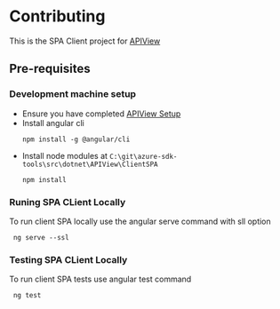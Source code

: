 # Contributing

This is the SPA Client project for [APIView](../APIViewWeb/CONTRIBUTING.md)

## Pre-requisites

### Development machine setup
- Ensure you have completed [APIView Setup](../APIViewWeb/CONTRIBUTING.md#development-machine-setup)
- Install angular cli
    ```
    npm install -g @angular/cli
    ```
- Install node modules at `C:\git\azure-sdk-tools\src\dotnet\APIView\ClientSPA`
    ```
    npm install
    ```

### Runing SPA CLient Locally
To run client SPA locally use the angular serve command with sll option
```
 ng serve --ssl
```

### Testing SPA CLient Locally
To run client SPA tests use angular test command
```
 ng test
```
